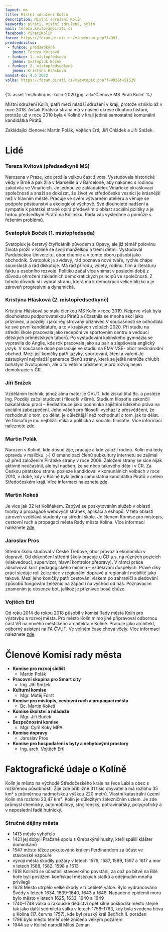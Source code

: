 ```yaml
---
layout: ms
title: Místní sdružení Kolín
description: Místní sdružení Kolín
keywords: piráti, místní sdružení, Kolín
mail: tereza.kvitova@pirati.cz
facebook: PiratiKolin
forum: https://forum.pirati.cz/viewforum.php?f=991
predsednictvo:
 - funkce: předsedkyně
   jmeno: Tereza Kvitová
 - funkce: 1. místopředseda
   jmeno: Svatopluk Boček
 - funkce: 2. místopředsedkyně
   jmeno: Kristýna Hlásková
mandat-do: 4.6.2022
volba: https://forum.pirati.cz/viewtopic.php?f=993&t=51529
---
```

{% asset 'ms/kolin/ms-kolin-2020.jpg' alt='Členové MS Piráti Kolín' %}

Místní sdružení Kolín, patří mezi mladší sdružení v kraji, protože vzniklo až v roce 2018. Avšak Pirátská strana má v našem okrese dlouhou historii, protože už v roce 2010 byla v Kolíně v kraji jediná samostatná komunální kandidátka Pirátů.

Zakládající členové: Martin Polák, Vojtěch Ertl, Jiří Chládek a Jiří Snížek.

# Lidé

### Tereza Kvitová (předsedkyně MS)

Narozena v Praze, kde prožila velkou část života. Vystudovala historické vědy v Brně a pak žila v Marseille a v Barceloně, aby nakonec s rodinou zakotvila ve Vinařicích. Je jednou ze zakladatelek Vinařické okrašlovací společnosti a snaží se dokázat, že život ve středočeské vesnici je krásnější než v hlavním městě. Pracuje ve svém výtvarném ateliéru a věnuje se podpoře pěstounství a ekologické výchově. Své dlouholeté nadšení a sympatie k pirátské straně opírá především o oblast sociální politiky a je hrdou předsedkyní Pirátů na Kolínsku. Ráda vás vyslechne a pomůže s řešením problémů.

### Svatopluk Boček (1. místopředseda)
Svatopluk je čerstvý čtyřicátník původem z Opavy, ale již téměř polovinu života prožil v Kolíně se svoji manželkou a třemi dětmi. Vystudoval Pardubickou Univerzitu, obor chemie a v tomto oboru působí jako obchodník. Svatopluk je zvídavý, rád poznává nové tváře, rychle chápe souvislosti a rád diskutuje. Má rád přírodu, výlety, rodinu, film a literaturu faktu a osobního rozvoje. Politiku začal více vnímat v poslední době z důvodu ohrožení základních demokratických principů ve společnosti. Z tohoto důvodu si i vybral stranu, která má k demokracii velice blízko a je zároveň progresivní a dynamická.

### Kristýna Hlásková (2. místopředsedkyně)

Kristýna Hlásková se stala členkou MS Kolín v roce 2019. Nejprve však byla dlouholetou podporovatelkou Pirátů a účastnila se mnoha akcí jako příznivec, a později i jako registrovaný příznivec.V současnosti se odhodlala ke své první kandidatuře, a to v krajských volbách 2020. Při studiu na střední škole pracovala jako recepční ve sportovním centru a vedoucí dětských příměstských táborů. Po vystudování kolínského gymnázia se vypravila do Anglie, kde rok pracovala jako au pair a zlepšovala anglický jazyk. V současné době pokračuje ve studiu na FMV VŠE- obor mezinárodní obchod. Mezi její koníčky patří jazyky, sportování, čtení a vaření.Je zástupkyní nejmladší generace členů strany, která se ještě nemůže chlubit bohatým životopisem, ale o to větším příslibem je pro rozvoj nejen demokracie v ČR.

### Jiří Snížek

Vzděláním technik, jehož alma mater je ČVUT, kde získal titul Bc. a posléze Ing. Později začal studovat i filosofii v Brně. Studium filosofie zakončil bakalářskou prací – Redistribuce jako podmínka zajištění lidského práva na sociální zabezpečení. Jeho vášeň pro filosofii vychází z přesvědčení, že rozhodnutí o tom, co dělat, je důležitější než rozhodnutí o tom, jak to dělat. Ve filosofii je mu nejbližší etika a politická a sociální filosofie. Více informací naleznete [zde](https://stredocesky.pirati.cz/lide/jiri-snizek/).

### Martin Polák

Narozen v Kolíně, kde dosud žije, pracuje a kde založil rodinu. Kolín má tedy opravdu v malíčku. ;-) O emancipaci členů subkultury internetu se zajímal už před založením Pirátské strany v roce 2009. Založení strany se sice nijak aktivně neúčastnil, ale byl nadšen, že se něco takového děje i v ČR. Za Českou pirátskou stranu posléze kandidoval v komunálních volbách v roce 2010, v době, kdy v Kolíně byla jediná samostatná kandidátka Pirátů v celém Středočeském kraji. Více informací naleznete [zde](https://wiki.pirati.cz/lide/martin_polak).

### Martin Kokeš

Je více jak 32 let Kolíňákem. Zabývá se poskytováním služeb v oblasti tvorby  a propagace webových stránek, aplikací a eshopů. V této oblasti zároveň vzdělává studenty na střední škole. Je členem Komise pro místopis, cestovní ruch a propagaci města Rady města Kolína. Více informací naleznete [zde](https://stredocesky.pirati.cz/lide/martin-kokes/).

### Jaroslav Pros

Střední školu studoval v České Třebové, obor provoz a ekonomika v dopravě. Od dokončení střední školy pracuje u ČD a.s. na různých pozicích (vlakvedoucí, supervizor, hlavní kontrolor přepravy). V rámci práce absolvoval kurz pedagogického minima – vzdělávání dospělých. Právě díky práci sleduje roli železnice v regionální dopravě a regionální mobilitě jako takové. Mezi jeho koníčky patří cestování vlakem po zahraničí a sledování způsobů fungování železnic na západ i na východ od nás. Poznávacím znamením je obsence bot, jelikož je příznivec bosé chůze.

### Vojtěch Ertl

Od roku 2014 do rokou 2018 působil v komisi Rady města Kolín pro výstavbu a rozvoj města. Pro město Kolín mimo jiné připravoval odbornou část VŘ na nového městského architekta v Kolíně. Pracuje jako architekt, odborný asistent na FA ČVUT. Ve volném čase chová včely. Více informací naleznete [zde](https://stredocesky.pirati.cz/lide/vojtech-ertl/).

# Členové Komisí rady města

* **Komise pro rozvoj sídlišť**
  * Martin Polák
* **Pracovní skupina pro Smart city**
  * Ing. Jiří Snížek
* **Kulturní komise**
  * Mgr. Matěj Forst
* **Komise pro místopis, cestovní ruch a propagaci města**
  * Bc. Martin Kokeš
* **Komise školství a mládeže**
  * Mgr. Jiří Buček
* **Bezpečnostní komise**
  * Mgr. Cyril Koky MPA
* **Komise dopravy**
  * Jaroslav Pros
* **Komise pro hospodaření s byty a nebytovými prostory**
  * Ing. arch. Vojtěch Ertl

# Faktografické údaje o Kolíně

Kolín je město na východě Středočeského kraje na řece Labi a obec s rozšířenou působností. Žije zde přibližně 31 tisíc obyvatel a má rozlohu 35 km² s průměrnou nadmořskou výškou 220 metrů. Vlastní katastrální území Kolín má rozlohu 23,47 km². Kolín je důležitým železničním uzlem. Je zde průmysl chemický, automobilový, strojírenský, potravinářský, polygrafický a v neposlední řadě hutnický.

### Stručné dějiny města

* 1413 město vyhořelo
* 1421 jej dobyli Pražané spolu s Orebskými husity, kteří spálili klášter dominikánů
* 1547 město těžce pokutováno králem Ferdinandem za účast ve stavovské vzpouře
* vývoji města škodily požáry v letech 1579, 1587, 1589, 1597 a 1617 a mor v letech 1568, 1582, 1598 a 1613
* 1618 Kolínští se účastnili stavovského povstání, za což po bitvě na Bílé hoře byli postiženi konfiskací městských statků a odejmutím mnoha privilegií
* 1628 Město utrpělo velké škody v třicetileté válce. Bylo vydrancováno Švédy v letech 1634, 1639–1640, 1643 a 1648. Napadené epidemií moru bylo město v letech 1625, 1633, 1640 a 1649
* 1740–1748 válka o rakouské dědictví opět silně poškodila město stejně tak jako další sedmiletá válka v letech 1756–1763, kdy byla svedena bitva u Kolína (17. června 1757), kde byl pruský král Bedřich II. poražen
* 1796 bylo město téměř celé zničeno velkým požárem
* 1944 se v Kolíně narodil Miloš Zeman
